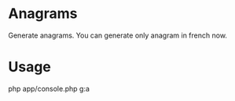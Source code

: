 Anagrams
========

Generate anagrams. You can generate only anagram in french now.

Usage
========

php app/console.php g:a
